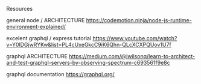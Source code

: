 Resources

general node / ARCHITECTURE
https://codemotion.ninja/node-js-runtime-environment-explained/

excelent graphql / express tutorial
https://www.youtube.com/watch?v=Y0lDGjwRYKw&list=PL4cUxeGkcC9iK6Qhn-QLcXCXPQUov1U7f

graphql ARCHITECTURE
https://medium.com/@iwilsonq/learn-to-architect-and-test-graphql-servers-by-observing-spectrum-c693561f9e8c

graphql documentation
https://graphql.org/